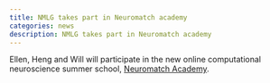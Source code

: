 ```yaml
---
title: NMLG takes part in Neuromatch academy
categories: news
description: NMLG takes part in Neuromatch academy
---
```


Ellen, Heng and Will will participate in the new online computational neuroscience summer school, [Neuromatch Academy](https://neuromatch.io/academy/).